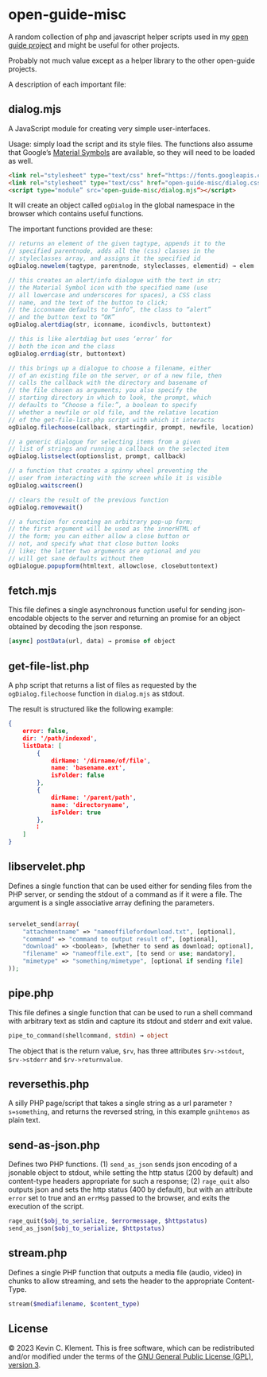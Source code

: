 # open-guide-misc
A random collection of php and javascript helper scripts used in my [open guide project](https://github.com/frabjous/open-guide-typesetting-framework) and might be useful for other projects.

Probably not much value except as a helper library to the other open-guide projects.

A description of each important file:

## dialog.mjs

A JavaScript module for creating very simple user-interfaces.

Usage: simply load the script and its style files. The functions also assume that Google’s [Material Symbols](https://fonts.google.com/icons) are available, so they will need to be loaded as well.
```html
<link rel="stylesheet" type="text/css" href="https://fonts.googleapis.com/css?family=Material+Symbols+Outlined">
<link rel="stylesheet" type="text/css" href="open-guide-misc/dialog.css">
<script type="module” src="open-guide-misc/dialog.mjs”></script>
```
It will create an object called `ogDialog` in the global namespace in the browser which contains useful functions.

The important functions provided are these:

```javascript
// returns an element of the given tagtype, appends it to the
// specified parentnode, adds all the (css) classes in the
// styleclasses array, and assigns it the specified id
ogDialog.newelem(tagtype, parentnode, styleclasses, elementid) → elem

// this creates an alert/info dialogue with the text in str;
// the Material Symbol icon with the specified name (use
// all lowercase and underscores for spaces), a CSS class
// name, and the text of the button to click;
// the icconname defaults to “info”, the class to “alert”
// and the button text to “OK”
ogDialog.alertdiag(str, iconname, icondivcls, buttontext)

// this is like alertdiag but uses ‘error’ for
// both the icon and the class
ogDialog.errdiag(str, buttontext)

// this brings up a dialogue to choose a filename, either
// of an existing file on the server, or of a new file, then
// calls the callback with the directory and basename of
// the file chosen as arguments; you also specify the
// starting directory in which to look, the prompt, which
// defaults to “Choose a file:”, a boolean to specify
// whether a newfile or old file, and the relative location
// of the get-file-list.php script with which it interacts
ogDialog.filechoose(callback, startingdir, prompt, newfile, location)

// a generic dialogue for selecting items from a given
// list of strings and running a callback on the selected item
ogDialog.listselect(optionslist, prompt, callback)

// a function that creates a spinny wheel preventing the
// user from interacting with the screen while it is visible
ogDialog.waitscreen()

// clears the result of the previous function
ogDialog.removewait()

// a function for creating an arbitrary pop-up form;
// the first argument will be used as the innerHTML of
// the form; you can either allow a close button or
// not, and specify what that close button looks
// like; the latter two arguments are optional and you
// will get sane defaults without them
ogDialogue.popupform(htmltext, allowclose, closebuttontext)

```

## fetch.mjs

This file defines a single asynchronous function useful for sending json-encodable objects to the server and returning an promise for an object obtained by decoding the json response.
```javascript
[async] postData(url, data) → promise of object
```

## get-file-list.php

A php script that returns a list of files as requested by the `ogDialog.filechoose` function in `dialog.mjs` as stdout.

The result is structured like the following example:

```json
{
    error: false,
    dir: '/path/indexed',
    listData: [
        {
            dirName: '/dirname/of/file',
            name: 'basename.ext',
            isFolder: false
        },
        {
            dirName: '/parent/path',
            name: 'directoryname',
            isFolder: true
        },
        ⁞
    ]
}
```

## libservelet.php

Defines a single function that can be used either for sending files from the PHP server, or sending the stdout of a command as if it were a file. The argument is a single associative array defining the parameters.

```php

servelet_send(array(
    "attachmentname" => "nameoffilefordownload.txt", [optional],
    "command" => "command to output result of", [optional],
    "download" => <boolean>, [whether to send as download; optional],
    "filename" => "nameoffile.ext", [to send or use; mandatory],
    "mimetype" => "something/mimetype", [optional if sending file]
));
```

## pipe.php

This file defines a single function that can be used to run a shell command with arbitrary text as stdin and capture its stdout and stderr and exit value.

```php
pipe_to_command(shellcommand, stdin) → object
```
The object that is the return value, `$rv`, has three attributes `$rv->stdout`, `$rv->stderr` and `$rv->returnvalue`.

## reversethis.php

A silly PHP page/script that takes a single string as a url parameter `?s=something`, and returns the reversed string, in this example `gnihtemos` as plain text.

## send-as-json.php

Defines two PHP functions. (1) `send_as_json` sends json encoding of a jsonable object to stdout, while setting the http status (200 by default) and content-type headers appropriate for such a response; (2) `rage_quit` also outputs json and sets the http status (400 by default), but with an attribute `error` set to true and an `errMsg` passed to the browser, and exits the execution of the script.

```php
rage_quit($obj_to_serialize, $errormessage, $httpstatus)
send_as_json($obj_to_serialize, $httpstatus)

```
## stream.php

Defines a single PHP function that outputs a media file (audio, video) in chunks to allow streaming, and sets the header to the appropriate Content-Type.

```php
stream($mediafilename, $content_type)
```

## License

© 2023 Kevin C. Klement. This is free software, which can be redistributed and/or modified under the terms of the [GNU General Public License (GPL), version 3](https://www.gnu.org/licenses/gpl.html).
